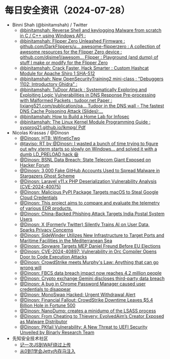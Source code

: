 # 每日安全资讯（2024-07-28）

- Binni Shah (@binitamshah) / Twitter
  - [@binitamshah: Reverse Shell and keylogging Malware from scratch in C / C++ using Windows API :](https://twitter.com/binitamshah/status/1817166034014806312)
  - [@binitamshah: Flipper Zero Unleashed Firmware : github.com/DarkFlippers/u… awesome-flipperzero : A collection of awesome resources for the Flipper Zero device : github.com/djsime1/awesom… Flipper : Playground (and dump) of stuff I make or modify for the Flipper Zero](https://twitter.com/binitamshah/status/1817161645103403343)
  - [@binitamshah: Crack Faster, Hack Smarter : Custom Hashcat Module for Apache Shiro 1 SHA-512](https://twitter.com/binitamshah/status/1817160071111131627)
  - [@binitamshah: New OpenSecurityTraining2 mini-class : "Debuggers 1102: Introductory Ghidra" :](https://twitter.com/binitamshah/status/1817155200379228398)
  - [@binitamshah: TuDoor Attack : Systematically Exploring and Exploiting Logic Vulnerabilities in DNS Response Pre-processing with Malformed Packets : tudoor.net Paper : lixiang521.com/publication/oa… Tudoor in the DNS wall - The fastest DNS Cache Poisoning Attack (Slides):…](https://twitter.com/binitamshah/status/1817153552323875239)
  - [@binitamshah: How to Build a Home Lab for Infosec](https://twitter.com/binitamshah/status/1817149388411871729)
  - [@binitamshah: The Linux Kernel Module Programming Guide : sysprog21.github.io/lkmpg/ Pdf](https://twitter.com/binitamshah/status/1817143876454588671)
- Nicolas Krassas / @Dinosn
  - [@Dinosn: HTB: WifineticTwo](https://twitter.com/Dinosn/status/1817246340465705260)
  - [@taviso: RT by @Dinosn: I wasted a bunch of time trying to figure out why xterm starts so slowly on Windows... and solved it with a dumb LD_PRELOAD hack 😆](https://twitter.com/taviso/status/1817227267107590243)
  - [@Dinosn: BSNL Data Breach: State Telecom Giant Exposed on Hacker Forum](https://twitter.com/Dinosn/status/1817187477494403570)
  - [@Dinosn: 3,000 Fake GitHub Accounts Used to Spread Malware in Stargazers Ghost Scheme](https://twitter.com/Dinosn/status/1817187369931407430)
  - [@Dinosn: Laravel v11.x PHP Deserialization Vulnerability Analysis (CVE-2024-40075)](https://twitter.com/Dinosn/status/1817186823346528674)
  - [@Dinosn: Malicious PyPI Package Targets macOS to Steal Google Cloud Credentials](https://twitter.com/Dinosn/status/1817103817499914280)
  - [@Dinosn: This project aims to compare and evaluate the telemetry of various EDR products.](https://twitter.com/Dinosn/status/1817060998102061222)
  - [@Dinosn: China-Backed Phishing Attack Targets India Postal System Users](https://twitter.com/Dinosn/status/1817058443548578017)
  - [@Dinosn: X (Formerly Twitter) Silently Trains AI on User Data, Sparks Privacy Concerns](https://twitter.com/Dinosn/status/1817058396991824304)
  - [@Dinosn: SideWinder Utilizes New Infrastructure to Target Ports and Maritime Facilities in the Mediterranean Sea](https://twitter.com/Dinosn/status/1817040011075752063)
  - [@Dinosn: Spyware Targets MEP Daniel Freund Before EU Elections](https://twitter.com/Dinosn/status/1817039940271604169)
  - [@Dinosn: CVE-2024-40897: Vulnerability in Orc Compiler Opens Door to Code Execution Attacks](https://twitter.com/Dinosn/status/1817039908881486117)
  - [@Dinosn: CrowdStrike meets Murphy's Law: Anything that can go wrong will](https://twitter.com/Dinosn/status/1817039840719880257)
  - [@Dinosn: FBCS data breach impact now reaches 4.2 million people](https://twitter.com/Dinosn/status/1817039819194712222)
  - [@Dinosn: Crypto exchange Gemini discloses third-party data breach](https://twitter.com/Dinosn/status/1817039713187897516)
  - [@Dinosn: A bug in Chrome Password Manager caused user credentials to disappear](https://twitter.com/Dinosn/status/1817039577145647300)
  - [@Dinosn: MonoSwap Hacked: Urgent Withdrawal Alert](https://twitter.com/Dinosn/status/1817037993363833244)
  - [@Dinosn: Financial Fallout: CrowdStrike Downtime Leaves $5.4 Billion Hole in Fortune 500](https://twitter.com/Dinosn/status/1817037940318417272)
  - [@Dinosn: NanoDump: creates a minidump of the LSASS process](https://twitter.com/Dinosn/status/1817037894164361547)
  - [@Dinosn: From Cheating to Thievery: EvolvedAim’s Creator Exposed as Malware Distributor](https://twitter.com/Dinosn/status/1817037848811319543)
  - [@Dinosn: PKfail Vulnerability: A New Threat to UEFI Security Unveiled by Binarly Research Team](https://twitter.com/Dinosn/status/1817037814472544331)
- 先知安全技术社区
  - [记一次JS到WAF绕过上传](https://xz.aliyun.com/t/15142)
  - [从0到1学会Jetty内存马注入](https://xz.aliyun.com/t/15141)
